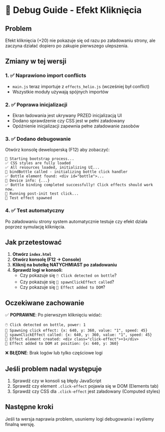 # 🐛 Debug Guide - Efekt Kliknięcia

## Problem
Efekt kliknięcia (+20) nie pokazuje się od razu po załadowaniu strony, ale zaczyna działać dopiero po zakupie pierwszego ulepszenia.

## Zmiany w tej wersji

### 1. ✅ Naprawiono import conflicts
- `main.js` teraz importuje z `effects_helio.js` (wcześniej był conflict)
- Wszystkie moduły używają spójnych importów

### 2. ✅ Poprawa inicjalizacji
- Ekran ładowania jest ukrywany PRZED inicjalizacją UI
- Dodano sprawdzenie czy CSS jest w pełni załadowany
- Opóźnienie inicjalizacji zapewnia pełne załadowanie zasobów

### 3. ✅ Dodano debugowanie
Otwórz konsolę deweloperską (F12) aby zobaczyć:

```
🚀 Starting bootstrap process...
✅ CSS styles are fully loaded
✅ All resources loaded, initializing UI...
🔧 bindBottle called - initializing bottle click handler
✅ Bottle element found: <div id="bottle">...
📱 Device info: {...}
✅ Bottle binding completed successfully! Click effects should work now.
🧪 Running post-init test click...
🧪 Test effect spawned
```

### 4. ✅ Test automatyczny
Po załadowaniu strony system automatycznie testuje czy efekt działa poprzez symulację kliknięcia.

## Jak przetestować

1. **Otwórz `index.html`**
2. **Otwórz konsolę (F12 → Console)**
3. **Kliknij na butelkę NATYCHMIAST po załadowaniu**
4. **Sprawdź logi w konsoli:**
   - Czy pokazuje się `🖱️ Click detected on bottle`?
   - Czy pokazuje się `🎨 spawnClickEffect called`?
   - Czy pokazuje się `🎨 Effect added to DOM`?

## Oczekiwane zachowanie

✅ **POPRAWNE**: Po pierwszym kliknięciu widać:
```
🖱️ Click detected on bottle, power: 1
🎨 Spawning click effect: {x: 640, y: 360, value: "1", speed: 45}
🎨 spawnClickEffect called: {x: 640, y: 360, value: "1", speed: 45}
🎨 Effect element created: <div class="click-effect">+1</div>
🎨 Effect added to DOM at position: {x: 640, y: 360}
```

❌ **BŁĘDNE**: Brak logów lub tylko częściowe logi

## Jeśli problem nadal występuje

1. Sprawdź czy w konsoli są błędy JavaScript
2. Sprawdź czy element `.click-effect` pojawia się w DOM (Elements tab)
3. Sprawdź czy CSS dla `.click-effect` jest załadowany (Computed styles)

## Następne kroki

Jeśli ta wersja naprawia problem, usuniemy logi debugowania i wyślemy finalną wersję.
